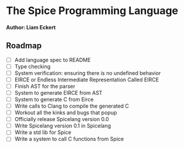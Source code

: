 # The Spice Programming Language
#### Author: Liam Eckert

## Roadmap
- [ ] Add language spec to README
- [ ] Type checking
- [ ] System verification: ensuring there is no undefined behavior
- [ ] EIRCE or Endless Intermediate Representation Called EIRCE
- [ ] Finish AST for the parser
- [ ] System to generate EIRCE from AST
- [ ] System to generate C from Eirce
- [ ] Write calls to Clang to compile the generated C
- [ ] Workout all the kinks and bugs that popup
- [ ] Officially release Spicelang version 0.0
- [ ] Write Spicelang version 0.1 in Spicelang
- [ ] Write a std lib for Spice
- [ ] Write a system to call C functions from Spice
